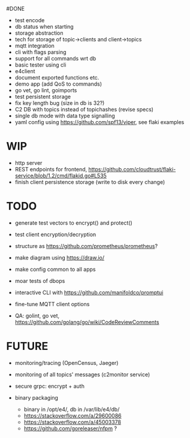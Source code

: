 
#DONE

* test encode
* db status when starting
* storage abstraction
* tech for storage of topic->clients and client->topics
* mqtt integration
* cli with flags parsing
* support for all commands wrt db
* basic tester using cli 
* e4client
* document exported functions etc.
* demo app (add QoS to commands)
* go vet, go lint, goimports
* test persistent storage
* fix key length bug (size in db is 32?)
* C2 DB with topics instead of topichashes (revise specs)
* single db mode with data type signalling
* yaml config using https://github.com/spf13/viper, see flaki examples

# WIP

* http server
* REST endpoints for frontend, https://github.com/cloudtrust/flaki-service/blob/1.2/cmd/flakid.go#L535
* finish client persistence storage (write to disk every change)

# TODO

* generate test vectors to encrypt() and protect()
* test client encryption/decryption
* structure as https://github.com/prometheus/prometheus?
* make diagram using https://draw.io/

* make config common to all apps
* moar tests of dbops
* interactive CLI with https://github.com/manifoldco/promptui
* fine-tune MQTT client options

* QA: golint, go vet, https://github.com/golang/go/wiki/CodeReviewComments

# FUTURE

* monitoring/tracing (OpenCensus, Jaeger)

* monitoring of all topics' messages (c2monitor service)
* secure grpc: encrypt + auth
* binary packaging
    - binary in /opt/e4/, db in /var/lib/e4/db/
    - https://stackoverflow.com/a/29600086
    - https://stackoverflow.com/a/45003378
    - https://github.com/goreleaser/nfpm ?
